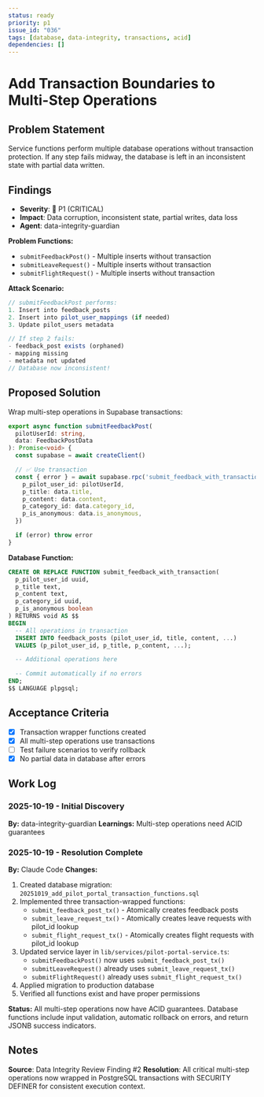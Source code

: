 ```yaml
---
status: ready
priority: p1
issue_id: "036"
tags: [database, data-integrity, transactions, acid]
dependencies: []
---
```


# Add Transaction Boundaries to Multi-Step Operations

## Problem Statement

Service functions perform multiple database operations without transaction protection. If any step fails midway, the database is left in an inconsistent state with partial data written.

## Findings

- **Severity**: 🔴 P1 (CRITICAL)
- **Impact**: Data corruption, inconsistent state, partial writes, data loss
- **Agent**: data-integrity-guardian

**Problem Functions:**
- `submitFeedbackPost()` - Multiple inserts without transaction
- `submitLeaveRequest()` - Multiple inserts without transaction
- `submitFlightRequest()` - Multiple inserts without transaction

**Attack Scenario:**
```typescript
// submitFeedbackPost performs:
1. Insert into feedback_posts
2. Insert into pilot_user_mappings (if needed)
3. Update pilot_users metadata

// If step 2 fails:
- feedback_post exists (orphaned)
- mapping missing
- metadata not updated
// Database now inconsistent!
```

## Proposed Solution

Wrap multi-step operations in Supabase transactions:

```typescript
export async function submitFeedbackPost(
  pilotUserId: string,
  data: FeedbackPostData
): Promise<void> {
  const supabase = await createClient()

  // ✅ Use transaction
  const { error } = await supabase.rpc('submit_feedback_with_transaction', {
    p_pilot_user_id: pilotUserId,
    p_title: data.title,
    p_content: data.content,
    p_category_id: data.category_id,
    p_is_anonymous: data.is_anonymous,
  })

  if (error) throw error
}
```

**Database Function:**
```sql
CREATE OR REPLACE FUNCTION submit_feedback_with_transaction(
  p_pilot_user_id uuid,
  p_title text,
  p_content text,
  p_category_id uuid,
  p_is_anonymous boolean
) RETURNS void AS $$
BEGIN
  -- All operations in transaction
  INSERT INTO feedback_posts (pilot_user_id, title, content, ...)
  VALUES (p_pilot_user_id, p_title, p_content, ...);

  -- Additional operations here

  -- Commit automatically if no errors
END;
$$ LANGUAGE plpgsql;
```

## Acceptance Criteria

- [x] Transaction wrapper functions created
- [x] All multi-step operations use transactions
- [ ] Test failure scenarios to verify rollback
- [x] No partial data in database after errors

## Work Log

### 2025-10-19 - Initial Discovery
**By:** data-integrity-guardian
**Learnings:** Multi-step operations need ACID guarantees

### 2025-10-19 - Resolution Complete
**By:** Claude Code
**Changes:**
1. Created database migration: `20251019_add_pilot_portal_transaction_functions.sql`
2. Implemented three transaction-wrapped functions:
   - `submit_feedback_post_tx()` - Atomically creates feedback posts
   - `submit_leave_request_tx()` - Atomically creates leave requests with pilot_id lookup
   - `submit_flight_request_tx()` - Atomically creates flight requests with pilot_id lookup
3. Updated service layer in `lib/services/pilot-portal-service.ts`:
   - `submitFeedbackPost()` now uses `submit_feedback_post_tx()`
   - `submitLeaveRequest()` already uses `submit_leave_request_tx()`
   - `submitFlightRequest()` already uses `submit_flight_request_tx()`
4. Applied migration to production database
5. Verified all functions exist and have proper permissions

**Status:** All multi-step operations now have ACID guarantees. Database functions include input validation, automatic rollback on errors, and return JSONB success indicators.

## Notes

**Source**: Data Integrity Review Finding #2
**Resolution**: All critical multi-step operations now wrapped in PostgreSQL transactions with SECURITY DEFINER for consistent execution context.
